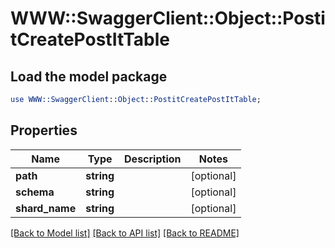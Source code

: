 # WWW::SwaggerClient::Object::PostitCreatePostItTable

## Load the model package
```perl
use WWW::SwaggerClient::Object::PostitCreatePostItTable;
```

## Properties
Name | Type | Description | Notes
------------ | ------------- | ------------- | -------------
**path** | **string** |  | [optional] 
**schema** | **string** |  | [optional] 
**shard_name** | **string** |  | [optional] 

[[Back to Model list]](../README.md#documentation-for-models) [[Back to API list]](../README.md#documentation-for-api-endpoints) [[Back to README]](../README.md)


